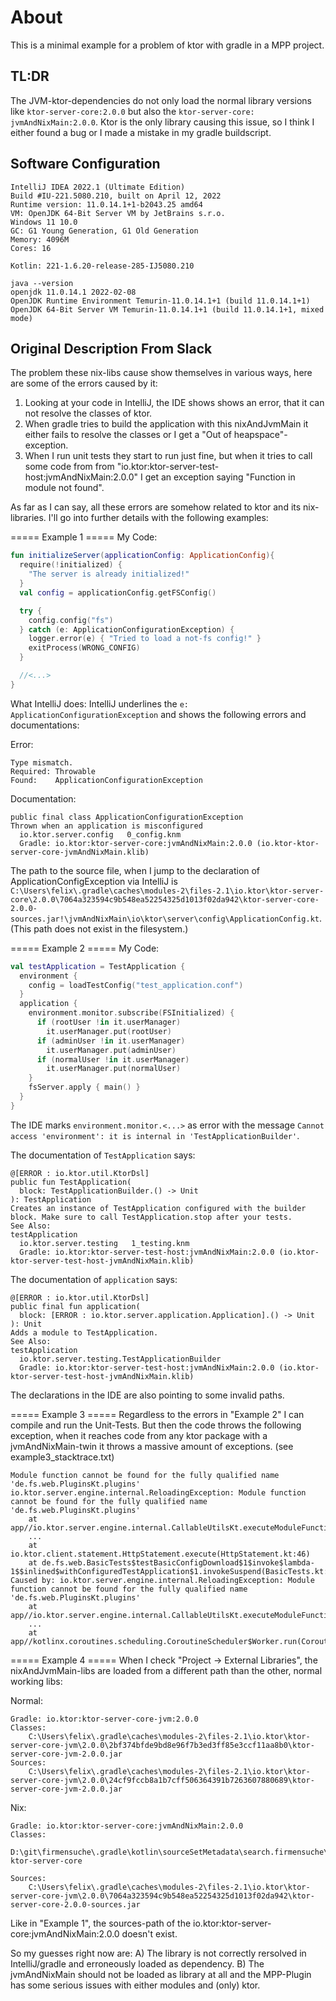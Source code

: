 # About

This is a minimal example for a problem of ktor with gradle in a MPP project.


## TL:DR
The JVM-ktor-dependencies do not only load the normal library versions like 
`ktor-server-core:2.0.0` but also the `ktor-server-core: jvmAndNixMain:2.0.0`.
Ktor is the only library causing this issue, so I think I either found a bug or I made a mistake in my gradle buildscript.


## Software Configuration

````
IntelliJ IDEA 2022.1 (Ultimate Edition)
Build #IU-221.5080.210, built on April 12, 2022
Runtime version: 11.0.14.1+1-b2043.25 amd64
VM: OpenJDK 64-Bit Server VM by JetBrains s.r.o.
Windows 11 10.0
GC: G1 Young Generation, G1 Old Generation
Memory: 4096M
Cores: 16

Kotlin: 221-1.6.20-release-285-IJ5080.210
````

````
java --version 
openjdk 11.0.14.1 2022-02-08
OpenJDK Runtime Environment Temurin-11.0.14.1+1 (build 11.0.14.1+1)
OpenJDK 64-Bit Server VM Temurin-11.0.14.1+1 (build 11.0.14.1+1, mixed mode)
````




## Original Description From Slack
The problem these nix-libs cause show themselves in various ways, here are some
of the errors caused by it:

1. Looking at your code in IntelliJ, the IDE shows shows an error, that it can
   not resolve the classes of ktor.
2. When gradle tries to build the application with this nixAndJvmMain it either
   fails to resolve the classes or I get a "Out of heapspace"-exception.
3. When I run unit tests they start to run just fine, but when it tries to
   call some code from from "io.ktor:ktor-server-test-host:jvmAndNixMain:2.0.0"
   I get an exception saying "Function in module not found".

As far as I can say, all these errors are somehow related to ktor and its
nix-libraries. I'll go into further details with the following examples:


===== Example 1 =====
My Code:
````kotlin
fun initializeServer(applicationConfig: ApplicationConfig){
  require(!initialized) {
    "The server is already initialized!"
  }
  val config = applicationConfig.getFSConfig()

  try {
    config.config("fs")
  } catch (e: ApplicationConfigurationException) {
    logger.error(e) { "Tried to load a not-fs config!" }
    exitProcess(WRONG_CONFIG)
  }

  //<...>
}
````

What IntelliJ does:
IntelliJ underlines the `e: ApplicationConfigurationException` and shows the
following errors and documentations:

Error:
````
Type mismatch.
Required: Throwable
Found:    ApplicationConfigurationException
````

Documentation:
````
public final class ApplicationConfigurationException
Thrown when an application is misconfigured
  io.ktor.server.config   0_config.knm 
  Gradle: io.ktor:ktor-server-core:jvmAndNixMain:2.0.0 (io.ktor-ktor-server-core-jvmAndNixMain.klib)
````
The path to the source file, when I jump to the declaration of
ApplicationConfigException via IntelliJ is `C:\Users\felix\.gradle\caches\modules-2\files-2.1\io.ktor\ktor-server-core\2.0.0\7064a323594c9b548ea52254325d1013f02da942\ktor-server-core-2.0.0-sources.jar!\jvmAndNixMain\io\ktor\server\config\ApplicationConfig.kt`.
(This path does not exist in the filesystem.)

===== Example 2 =====
My Code:
````kotlin
val testApplication = TestApplication {
  environment {
    config = loadTestConfig("test_application.conf")
  }
  application {
    environment.monitor.subscribe(FSInitialized) {
      if (rootUser !in it.userManager)
        it.userManager.put(rootUser)
      if (adminUser !in it.userManager)
        it.userManager.put(adminUser)
      if (normalUser !in it.userManager)
        it.userManager.put(normalUser)
    }
    fsServer.apply { main() }
  }
}
````

The IDE marks `environment.monitor.<...>` as error with the message `Cannot
access 'environment': it is internal in 'TestApplicationBuilder'`.

The documentation of `TestApplication` says:
````
@[ERROR : io.ktor.util.KtorDsl]
public fun TestApplication(
  block: TestApplicationBuilder.() -> Unit
): TestApplication
Creates an instance of TestApplication configured with the builder block. Make sure to call TestApplication.stop after your tests.
See Also:
testApplication
  io.ktor.server.testing   1_testing.knm 
  Gradle: io.ktor:ktor-server-test-host:jvmAndNixMain:2.0.0 (io.ktor-ktor-server-test-host-jvmAndNixMain.klib)
````

The documentation of `application` says:
````
@[ERROR : io.ktor.util.KtorDsl]
public final fun application(
  block: [ERROR : io.ktor.server.application.Application].() -> Unit
): Unit
Adds a module to TestApplication.
See Also:
testApplication
  io.ktor.server.testing.TestApplicationBuilder 
  Gradle: io.ktor:ktor-server-test-host:jvmAndNixMain:2.0.0 (io.ktor-ktor-server-test-host-jvmAndNixMain.klib)
````
The declarations in the IDE are also pointing to some invalid paths.

===== Example 3 =====
Regardless to the errors in "Example 2" I can compile and run the Unit-Tests.
But then the code throws the following exception, when it reaches code from any
ktor package with a jvmAndNixMain-twin it throws a massive amount of exceptions.
(see example3_stacktrace.txt)

````
Module function cannot be found for the fully qualified name 'de.fs.web.PluginsKt.plugins'
io.ktor.server.engine.internal.ReloadingException: Module function cannot be found for the fully qualified name 'de.fs.web.PluginsKt.plugins'
	at app//io.ktor.server.engine.internal.CallableUtilsKt.executeModuleFunction(CallableUtils.kt:27)
	...
	at io.ktor.client.statement.HttpStatement.execute(HttpStatement.kt:46)
	at de.fs.web.BasicTests$testBasicConfigDownload$1$invoke$lambda-1$$inlined$withConfiguredTestApplication$1.invokeSuspend(BasicTests.kt:681)
Caused by: io.ktor.server.engine.internal.ReloadingException: Module function cannot be found for the fully qualified name 'de.fs.web.PluginsKt.plugins'
	at app//io.ktor.server.engine.internal.CallableUtilsKt.executeModuleFunction(CallableUtils.kt:27)
	...
	at app//kotlinx.coroutines.scheduling.CoroutineScheduler$Worker.run(CoroutineScheduler.kt:664)
````

===== Example 4 =====
When I check "Project -> External Libraries", the nixAndJvmMain-libs are loaded
from a different path than the other, normal working libs:

Normal:
````
Gradle: io.ktor:ktor-server-core-jvm:2.0.0
Classes:
    C:\Users\felix\.gradle\caches\modules-2\files-2.1\io.ktor\ktor-server-core-jvm\2.0.0\2bf374bfde9bd8e96f7b3ed3ff85e3ccf11aa8b0\ktor-server-core-jvm-2.0.0.jar
Sources:
    C:\Users\felix\.gradle\caches\modules-2\files-2.1\io.ktor\ktor-server-core-jvm\2.0.0\24cf9fccb8a1b7cff506364391b7263607880689\ktor-server-core-jvm-2.0.0.jar
````

Nix:
````
Gradle: io.ktor:ktor-server-core:jvmAndNixMain:2.0.0
Classes:
    D:\git\firmensuche\.gradle\kotlin\sourceSetMetadata\search.firmensuche\jvmMain\implementation\io.ktor-ktor-server-core

Sources:
    C:\Users\felix\.gradle\caches\modules-2\files-2.1\io.ktor\ktor-server-core-jvm\2.0.0\7064a323594c9b548ea52254325d1013f02da942\ktor-server-core-2.0.0-sources.jar
````

Like in "Example 1", the sources-path of the io.ktor:ktor-server-core:jvmAndNixMain:2.0.0
doesn't exist.


So my guesses right now are:
A) The library is not correctly rersolved in IntelliJ/gradle and erroneously
loaded as dependency.
B) The jvmAndNixMain should not be loaded as library at all and the MPP-Plugin
has some serious issues with either modules and (only) ktor.
